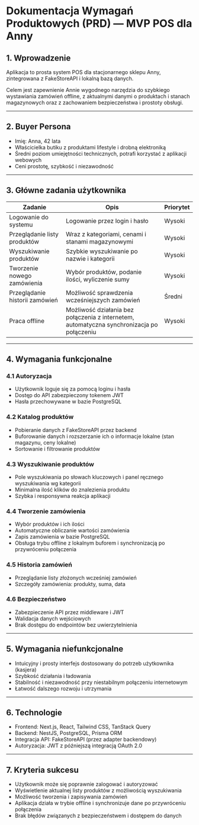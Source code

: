 # Dokumentacja Wymagań Produktowych (PRD) — MVP POS dla Anny

## 1. Wprowadzenie

Aplikacja to prosta system POS dla stacjonarnego sklepu Anny, zintegrowana z FakeStoreAPI i lokalną bazą danych.

Celem jest zapewnienie Annie wygodnego narzędzia do szybkiego wystawiania zamówień offline, z aktualnymi danymi o produktach i stanach magazynowych oraz z zachowaniem bezpieczeństwa i prostoty obsługi.

---

## 2. Buyer Persona

- Imię: Anna, 42 lata
- Właścicielka butiku z produktami lifestyle i drobną elektroniką
- Średni poziom umiejętności technicznych, potrafi korzystać z aplikacji webowych
- Ceni prostotę, szybkość i niezawodność

---

## 3. Główne zadania użytkownika

| Zadanie                        | Opis                                                                                       | Priorytet |
| ------------------------------ | ------------------------------------------------------------------------------------------ | --------- |
| Logowanie do systemu           | Logowanie przez login i hasło                                                              | Wysoki    |
| Przeglądanie listy produktów   | Wraz z kategoriami, cenami i stanami magazynowymi                                          | Wysoki    |
| Wyszukiwanie produktów         | Szybkie wyszukiwanie po nazwie i kategorii                                                 | Wysoki    |
| Tworzenie nowego zamówienia    | Wybór produktów, podanie ilości, wyliczenie sumy                                           | Wysoki    |
| Przeglądanie historii zamówień | Możliwość sprawdzenia wcześniejszych zamówień                                              | Średni    |
| Praca offline                  | Możliwość działania bez połączenia z internetem, automatyczna synchronizacja po połączeniu | Wysoki    |

---

## 4. Wymagania funkcjonalne

### 4.1 Autoryzacja

- Użytkownik loguje się za pomocą loginu i hasła
- Dostęp do API zabezpieczony tokenem JWT
- Hasła przechowywane w bazie PostgreSQL

### 4.2 Katalog produktów

- Pobieranie danych z FakeStoreAPI przez backend
- Buforowanie danych i rozszerzanie ich o informacje lokalne (stan magazynu, ceny lokalne)
- Sortowanie i filtrowanie produktów

### 4.3 Wyszukiwanie produktów

- Pole wyszukiwania po słowach kluczowych i panel ręcznego wyszukiwania wg kategorii
- Minimalna ilość klików do znalezienia produktu
- Szybka i responsywna reakcja aplikacji

### 4.4 Tworzenie zamówienia

- Wybór produktów i ich ilości
- Automatyczne obliczanie wartości zamówienia
- Zapis zamówienia w bazie PostgreSQL
- Obsługa trybu offline z lokalnym buforem i synchronizacją po przywróceniu połączenia

### 4.5 Historia zamówień

- Przeglądanie listy złożonych wcześniej zamówień
- Szczegóły zamówienia: produkty, suma, data

### 4.6 Bezpieczeństwo

- Zabezpieczenie API przez middleware i JWT
- Walidacja danych wejściowych
- Brak dostępu do endpointów bez uwierzytelnienia

---

## 5. Wymagania niefunkcjonalne

- Intuicyjny i prosty interfejs dostosowany do potrzeb użytkownika (kasjera)
- Szybkość działania i ładowania
- Stabilność i niezawodność przy niestabilnym połączeniu internetowym
- Łatwość dalszego rozwoju i utrzymania

---

## 6. Technologie

- Frontend: Next.js, React, Tailwind CSS, TanStack Query
- Backend: NestJS, PostgreSQL, Prisma ORM
- Integracja API: FakeStoreAPI (przez adapter backendowy)
- Autoryzacja: JWT z późniejszą integracją OAuth 2.0

---

## 7. Kryteria sukcesu

- Użytkownik może się poprawnie zalogować i autoryzować
- Wyświetlenie aktualnej listy produktów z możliwością wyszukiwania
- Możliwość tworzenia i zapisywania zamówień
- Aplikacja działa w trybie offline i synchronizuje dane po przywróceniu połączenia
- Brak błędów związanych z bezpieczeństwem i dostępem do danych
